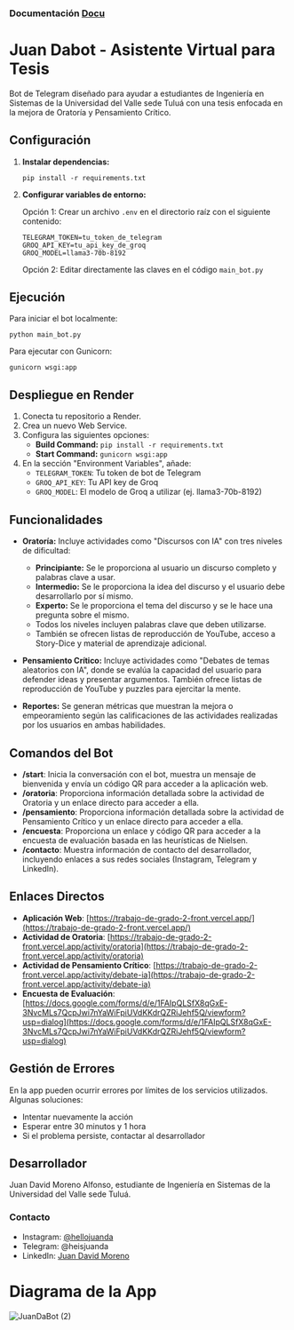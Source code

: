 ### Documentación [Docu](https://deepwiki.com/heisjuanda/Juan-Dabot)
# Juan Dabot - Asistente Virtual para Tesis

Bot de Telegram diseñado para ayudar a estudiantes de Ingeniería en Sistemas de la Universidad del Valle sede Tuluá con una tesis enfocada en la mejora de Oratoría y Pensamiento Crítico.

## Configuración

1. **Instalar dependencias:**
   ```
   pip install -r requirements.txt
   ```

2. **Configurar variables de entorno:**

   Opción 1: Crear un archivo `.env` en el directorio raíz con el siguiente contenido:
   ```
   TELEGRAM_TOKEN=tu_token_de_telegram
   GROQ_API_KEY=tu_api_key_de_groq
   GROQ_MODEL=llama3-70b-8192
   ```

   Opción 2: Editar directamente las claves en el código `main_bot.py`

## Ejecución

Para iniciar el bot localmente:
```
python main_bot.py
```

Para ejecutar con Gunicorn:
```
gunicorn wsgi:app
```

## Despliegue en Render

1. Conecta tu repositorio a Render.
2. Crea un nuevo Web Service.
3. Configura las siguientes opciones:
   - **Build Command:** `pip install -r requirements.txt`
   - **Start Command:** `gunicorn wsgi:app`
4. En la sección "Environment Variables", añade:
   - `TELEGRAM_TOKEN`: Tu token de bot de Telegram
   - `GROQ_API_KEY`: Tu API key de Groq
   - `GROQ_MODEL`: El modelo de Groq a utilizar (ej. llama3-70b-8192)

## Funcionalidades

- **Oratoría:** Incluye actividades como "Discursos con IA" con tres niveles de dificultad:
  - **Principiante:** Se le proporciona al usuario un discurso completo y palabras clave a usar.
  - **Intermedio:** Se le proporciona la idea del discurso y el usuario debe desarrollarlo por sí mismo.
  - **Experto:** Se le proporciona el tema del discurso y se le hace una pregunta sobre el mismo.
  - Todos los niveles incluyen palabras clave que deben utilizarse.
  - También se ofrecen listas de reproducción de YouTube, acceso a Story-Dice y material de aprendizaje adicional.

- **Pensamiento Crítico:** Incluye actividades como "Debates de temas aleatorios con IA", donde se evalúa la capacidad del usuario para defender ideas y presentar argumentos. También ofrece listas de reproducción de YouTube y puzzles para ejercitar la mente.

- **Reportes:** Se generan métricas que muestran la mejora o empeoramiento según las calificaciones de las actividades realizadas por los usuarios en ambas habilidades.

## Comandos del Bot

- **/start**: Inicia la conversación con el bot, muestra un mensaje de bienvenida y envía un código QR para acceder a la aplicación web.
- **/oratoria**: Proporciona información detallada sobre la actividad de Oratoria y un enlace directo para acceder a ella.
- **/pensamiento**: Proporciona información detallada sobre la actividad de Pensamiento Crítico y un enlace directo para acceder a ella.
- **/encuesta**: Proporciona un enlace y código QR para acceder a la encuesta de evaluación basada en las heurísticas de Nielsen.
- **/contacto**: Muestra información de contacto del desarrollador, incluyendo enlaces a sus redes sociales (Instagram, Telegram y LinkedIn).

## Enlaces Directos

- **Aplicación Web**: [https://trabajo-de-grado-2-front.vercel.app/](https://trabajo-de-grado-2-front.vercel.app/)
- **Actividad de Oratoria**: [https://trabajo-de-grado-2-front.vercel.app/activity/oratoria](https://trabajo-de-grado-2-front.vercel.app/activity/oratoria)
- **Actividad de Pensamiento Crítico**: [https://trabajo-de-grado-2-front.vercel.app/activity/debate-ia](https://trabajo-de-grado-2-front.vercel.app/activity/debate-ia)
- **Encuesta de Evaluación**: [https://docs.google.com/forms/d/e/1FAIpQLSfX8qGxE-3NvcMLs7QcpJwi7nYaWiFpiUVdKKdrQZRiJehf5Q/viewform?usp=dialog](https://docs.google.com/forms/d/e/1FAIpQLSfX8qGxE-3NvcMLs7QcpJwi7nYaWiFpiUVdKKdrQZRiJehf5Q/viewform?usp=dialog)

## Gestión de Errores

En la app pueden ocurrir errores por límites de los servicios utilizados. Algunas soluciones:
- Intentar nuevamente la acción
- Esperar entre 30 minutos y 1 hora
- Si el problema persiste, contactar al desarrollador

## Desarrollador

Juan David Moreno Alfonso, estudiante de Ingeniería en Sistemas de la Universidad del Valle sede Tuluá.

### Contacto
- Instagram: [@hellojuanda](https://www.instagram.com/hellojuanda/)
- Telegram: @heisjuanda
- LinkedIn: [Juan David Moreno](https://www.linkedin.com/in/juan-david-moreno-883a46233/)

# Diagrama de la App
![JuanDaBot (2)](https://github.com/user-attachments/assets/8c203115-7f8d-4f05-a93c-5e6c7de1bd98)
